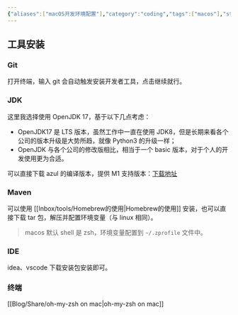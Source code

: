 ```yaml
---
{"aliases":["macOS开发环境配置"],"category":"coding","tags":["macos"],"status":"published","link":"NA","date created":"2022-12-23 Fri 20:00:49","date modified":"2024-02-21 Wed 19:06:45","dg-publish":true,"permalink":"/Blog/Share/macOS开发环境配置/","dgPassFrontmatter":true,"created":"2022-12-23 Fri 20:00:49","updated":"2024-02-21 Wed 19:06:45"}
---
```



## 工具安装

### Git

打开终端，输入 git 会自动触发安装开发者工具，点击继续就行。

### JDK

这里我选择使用 OpenJDK 17，基于以下几点考虑：

- OpenJDK17 是 LTS 版本，虽然工作中一直在使用 JDK8，但是长期来看各个公司的版本升级是大势所趋，就像 Python3 的升级一样；
- OpenJDK 与各个公司的修改版相比，相当于一个 basic 版本，对于个人的开发使用更为合适。

可以直接下载 azul 的编译版本，提供 M1 支持版本：[下载地址](https://www.azul.com/downloads/?version=java-17-lts&os=macos&architecture=arm-64-bit&package=jdk)

### Maven

可以使用 [[Inbox/tools/Homebrew的使用\|Homebrew的使用]] 安装，也可以直接下载 tar 包，解压并配置环境变量（与 linux 相同）。

> macos 默认 shell 是 zsh，环境变量配置到 `~/.zprofile` 文件中。

### IDE

idea、vscode 下载安装包安装即可。

### 终端

[[Blog/Share/oh-my-zsh on mac\|oh-my-zsh on mac]]
